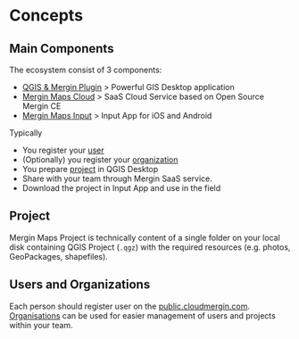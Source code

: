 # Concepts

## Main Components 

The ecosystem consist of 3 components:

 - [QGIS & Mergin Plugin](https://plugins.qgis.org/plugins/Mergin/) > Powerful GIS Desktop application 
 - [Mergin Maps Cloud](https://public.cloudmergin.com) > SaaS Cloud Service based on Open Source Mergin CE
 - [Mergin Maps Input](https://inputapp.io) > Input App for iOS and Android

Typically

 - You register your [user](#users-and-organizations)
 - (Optionally) you register your [organization](#users-and-organizations)   
 - You prepare [project](#project) in QGIS Desktop 
 - Share with your team through Mergin SaaS service.
 - Download the project in Input App and use in the field

## Project

Mergin Maps Project is technically content of a single folder on your local disk containing QGIS Project (`.qgz`) with the required resources (e.g. photos, GeoPackages, shapefiles).

## Users and Organizations 

Each person should register user on the [public.cloudmergin.com](https://public.cloudmergin.com).
[Organisations](web/working-with-organisations) can be used for easier management of users and projects within your team.
